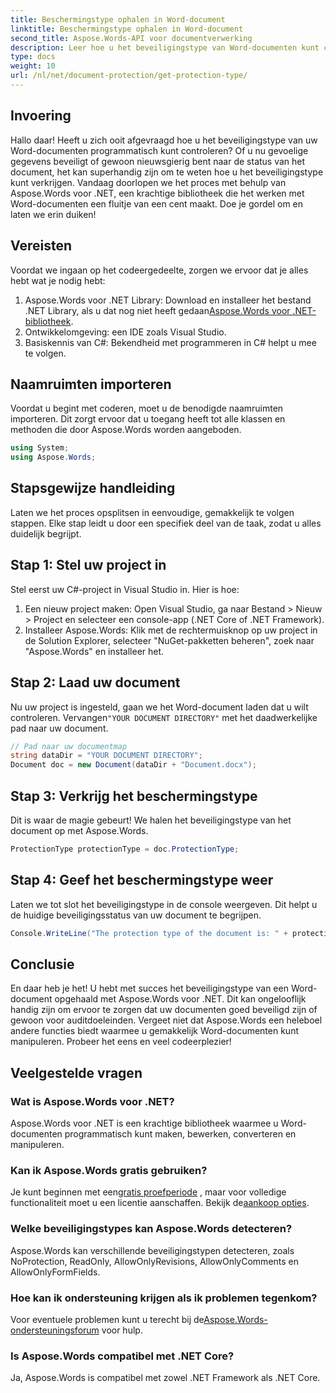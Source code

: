 ```yaml
---
title: Beschermingstype ophalen in Word-document
linktitle: Beschermingstype ophalen in Word-document
second_title: Aspose.Words-API voor documentverwerking
description: Leer hoe u het beveiligingstype van Word-documenten kunt controleren met Aspose.Words voor .NET. Inclusief stapsgewijze handleiding, codevoorbeelden en veelgestelde vragen.
type: docs
weight: 10
url: /nl/net/document-protection/get-protection-type/
---
```

## Invoering

Hallo daar! Heeft u zich ooit afgevraagd hoe u het beveiligingstype van uw Word-documenten programmatisch kunt controleren? Of u nu gevoelige gegevens beveiligt of gewoon nieuwsgierig bent naar de status van het document, het kan superhandig zijn om te weten hoe u het beveiligingstype kunt verkrijgen. Vandaag doorlopen we het proces met behulp van Aspose.Words voor .NET, een krachtige bibliotheek die het werken met Word-documenten een fluitje van een cent maakt. Doe je gordel om en laten we erin duiken!

## Vereisten

Voordat we ingaan op het codeergedeelte, zorgen we ervoor dat je alles hebt wat je nodig hebt:

1.  Aspose.Words voor .NET Library: Download en installeer het bestand .NET Library, als u dat nog niet heeft gedaan[Aspose.Words voor .NET-bibliotheek](https://releases.aspose.com/words/net/).
2. Ontwikkelomgeving: een IDE zoals Visual Studio.
3. Basiskennis van C#: Bekendheid met programmeren in C# helpt u mee te volgen.

## Naamruimten importeren

Voordat u begint met coderen, moet u de benodigde naamruimten importeren. Dit zorgt ervoor dat u toegang heeft tot alle klassen en methoden die door Aspose.Words worden aangeboden.

```csharp
using System;
using Aspose.Words;
```

## Stapsgewijze handleiding

Laten we het proces opsplitsen in eenvoudige, gemakkelijk te volgen stappen. Elke stap leidt u door een specifiek deel van de taak, zodat u alles duidelijk begrijpt.

## Stap 1: Stel uw project in

Stel eerst uw C#-project in Visual Studio in. Hier is hoe:

1. Een nieuw project maken: Open Visual Studio, ga naar Bestand > Nieuw > Project en selecteer een console-app (.NET Core of .NET Framework).
2. Installeer Aspose.Words: Klik met de rechtermuisknop op uw project in de Solution Explorer, selecteer "NuGet-pakketten beheren", zoek naar "Aspose.Words" en installeer het.

## Stap 2: Laad uw document

 Nu uw project is ingesteld, gaan we het Word-document laden dat u wilt controleren. Vervangen`"YOUR DOCUMENT DIRECTORY"` met het daadwerkelijke pad naar uw document.

```csharp
// Pad naar uw documentmap
string dataDir = "YOUR DOCUMENT DIRECTORY";
Document doc = new Document(dataDir + "Document.docx");
```

## Stap 3: Verkrijg het beschermingstype

Dit is waar de magie gebeurt! We halen het beveiligingstype van het document op met Aspose.Words.

```csharp
ProtectionType protectionType = doc.ProtectionType;
```

## Stap 4: Geef het beschermingstype weer

Laten we tot slot het beveiligingstype in de console weergeven. Dit helpt u de huidige beveiligingsstatus van uw document te begrijpen.

```csharp
Console.WriteLine("The protection type of the document is: " + protectionType);
```

## Conclusie

En daar heb je het! U hebt met succes het beveiligingstype van een Word-document opgehaald met Aspose.Words voor .NET. Dit kan ongelooflijk handig zijn om ervoor te zorgen dat uw documenten goed beveiligd zijn of gewoon voor auditdoeleinden. Vergeet niet dat Aspose.Words een heleboel andere functies biedt waarmee u gemakkelijk Word-documenten kunt manipuleren. Probeer het eens en veel codeerplezier!

## Veelgestelde vragen

### Wat is Aspose.Words voor .NET?
Aspose.Words voor .NET is een krachtige bibliotheek waarmee u Word-documenten programmatisch kunt maken, bewerken, converteren en manipuleren.

### Kan ik Aspose.Words gratis gebruiken?
 Je kunt beginnen met een[gratis proefperiode](https://releases.aspose.com/) , maar voor volledige functionaliteit moet u een licentie aanschaffen. Bekijk de[aankoop opties](https://purchase.aspose.com/buy).

### Welke beveiligingstypes kan Aspose.Words detecteren?
Aspose.Words kan verschillende beveiligingstypen detecteren, zoals NoProtection, ReadOnly, AllowOnlyRevisions, AllowOnlyComments en AllowOnlyFormFields.

### Hoe kan ik ondersteuning krijgen als ik problemen tegenkom?
 Voor eventuele problemen kunt u terecht bij de[Aspose.Words-ondersteuningsforum](https://forum.aspose.com/c/words/8) voor hulp.

### Is Aspose.Words compatibel met .NET Core?
Ja, Aspose.Words is compatibel met zowel .NET Framework als .NET Core.